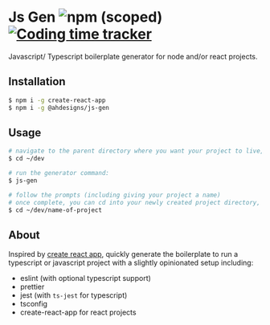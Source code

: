 # Js Gen ![npm (scoped)](https://img.shields.io/npm/v/@ahdesigns/js-gen) [![Coding time tracker](https://wakatime.com/badge/github/AHDesigns/js-gen.svg)](https://wakatime.com/badge/github/AHDesigns/js-gen)

Javascript/ Typescript boilerplate generator for node and/or react projects.

## Installation
```bash
$ npm i -g create-react-app
$ npm i -g @ahdesigns/js-gen
```

## Usage
```bash
# navigate to the parent directory where you want your project to live, e.g:
$ cd ~/dev

# run the generator command:
$ js-gen

# follow the prompts (including giving your project a name)
# once complete, you can cd into your newly created project directory, e.g:
$ cd ~/dev/name-of-project
```

## About

Inspired by [create react app](https://github.com/facebook/create-react-app), quickly generate the boilerplate to run a typescript or javascript project with a slightly opinionated setup including:
- eslint (with optional typescript support)
- prettier
- jest (with `ts-jest` for typescript)
- tsconfig
- create-react-app for react projects
